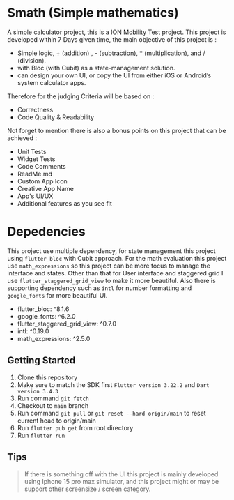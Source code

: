 # Smath (Simple mathematics)

A simple calculator project, this is a ION Mobility Test project. This project is developed within 7 Days given time, the main objective of this project is :

- Simple logic, + (addition) , - (subtraction), * (multiplication), and / (division).
- with Bloc (with Cubit) as a state-management solution.
- can design your own UI, or copy the UI from either iOS or Android’s system calculator apps.

Therefore for the judging Criteria will be based on :
- Correctness
- Code Quality & Readability

Not forget to mention there is also a bonus points on this project that can be achieved :
- Unit Tests
- Widget Tests
- Code Comments
- ReadMe.md
- Custom App Icon
- Creative App Name
- App's UI/UX
- Additional features as you see fit

# Depedencies
This project use multiple dependency, for state management this project using `flutter_bloc` with Cubit approach. For the math evaluation this project use `math_expressions` so this project can be more focus to manage the interface and states. Other than that for User interface and staggered grid I use `flutter_staggered_grid_view` to make it more beautiful. Also there is supporting dependency such as `intl` for number formatting and `google_fonts` for more beautiful UI.
- flutter_bloc: ^8.1.6
- google_fonts: ^6.2.0
- flutter_staggered_grid_view: ^0.7.0
- intl: ^0.19.0
- math_expressions: ^2.5.0

## Getting Started

1. Clone this repository
2. Make sure to match the SDK first `Flutter version 3.22.2` and `Dart version 3.4.3`
3. Run command `git fetch`
4. Checkout to `main` branch
5. Run command `git pull` or `git reset --hard origin/main` to reset current head to origin/main
6. Run `flutter pub get` from root directory
7. Run `flutter run` 


## Tips
> If there is something off with the UI this project is mainly developed using Iphone 15 pro max simulator, and this project might or may be support other screensize / screen category.